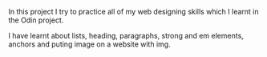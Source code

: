 In this project I try to practice all of my web designing skills which I learnt in the Odin project.

I have learnt about lists, heading, paragraphs, strong and em elements, anchors and puting image on a website with img.